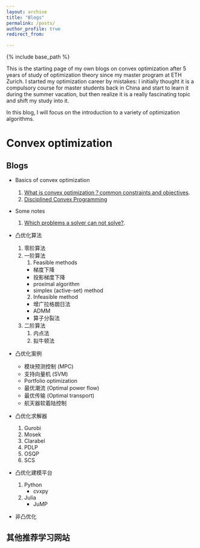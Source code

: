 ```yaml
---
layout: archive
title: "Blogs"
permalink: /posts/
author_profile: true
redirect_from:

---
```


{% include base_path %}

<!-- Here will be my lists of blogs. [here](https://github.com/yuwenchen95/yuwenchen95.github.io/blob/master/_posts/Convex_optimization_blogs.md).
   -->

This is the starting page of my own blogs on convex optimization after 5 years of study of optimization theory since my master program at ETH Zurich. I started my optimization career by mistakes: I initially thought it is a compulsory course for master students back in China and start to learn it during the summer vacation, but then realize it is a really fascinating topic and shift my study into it.

In this blog, I will focus on the introduction to a variety of optimization algorithms.

Convex optimization
======

Blogs
------

- Basics of convex optimization
   1. [What is convex optimization？common constraints and objectives](https://github.com/yuwenchen95/yuwenchen95.github.io/blob/master/_posts/Basics_of_convex_optimization/common_constraints_and_objectives.md).
   2. [Disciplined Convex Programming](https://github.com/yuwenchen95/yuwenchen95.github.io/blob/master/_posts/Basics_of_convex_optimization/disciplined_convex_programming.md)

- Some notes
   1. [Which problems a solver can not solve?](https://github.com/yuwenchen95/yuwenchen95.github.io/blob/master/_posts/Some_notes/failed_problem.md).

- 凸优化算法
   1. 零阶算法
   2. 一阶算法
      1. Feasible methods
        - 梯度下降
        - 投影梯度下降
        - proximal algorithm
        - simplex (active-set) method
      2. Infeasible method
        - 增广拉格朗日法
        - ADMM
        - 算子分裂法
   3. 二阶算法
      1. 内点法
      2. 拟牛顿法

- 凸优化案例
  - 模块预测控制 (MPC)
  - 支持向量机 (SVM)
  - Portfolio optimization
  - 最优潮流 (Optimal power flow)
  - 最优传输 (Optimal transport)
  - 航天器软着陆控制

- 凸优化求解器
  1. Gurobi
  2. Mosek
  3. Clarabel
  4. PDLP
  5. OSQP
  6. SCS

- 凸优化建模平台
  1. Python
     - cvxpy
  2. Julia
     - JuMP
  
- 非凸优化


其他推荐学习网站
------
